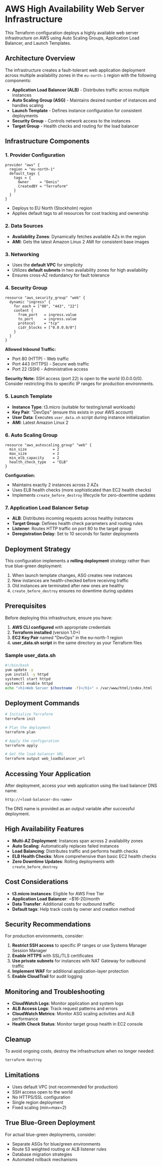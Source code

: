 # AWS High Availability Web Server Infrastructure

This Terraform configuration deploys a highly available web server infrastructure on AWS using Auto Scaling Groups, Application Load Balancer, and Launch Templates.

## Architecture Overview

The infrastructure creates a fault-tolerant web application deployment across multiple availability zones in the `eu-north-1` region with the following components:

- **Application Load Balancer (ALB)** - Distributes traffic across multiple instances
- **Auto Scaling Group (ASG)** - Maintains desired number of instances and handles scaling
- **Launch Template** - Defines instance configuration for consistent deployments
- **Security Group** - Controls network access to the instances
- **Target Group** - Health checks and routing for the load balancer

## Infrastructure Components

### 1. Provider Configuration
```hcl
provider "aws" {
  region = "eu-north-1"
  default_tags {
    tags = {
      Owner     = "Denis"
      CreatedBY = "Terraform"
    }
  }
}
```
- Deploys to EU North (Stockholm) region
- Applies default tags to all resources for cost tracking and ownership

### 2. Data Sources
- **Availability Zones**: Dynamically fetches available AZs in the region
- **AMI**: Gets the latest Amazon Linux 2 AMI for consistent base images

### 3. Networking
- Uses the **default VPC** for simplicity
- Utilizes **default subnets** in two availability zones for high availability
- Ensures cross-AZ redundancy for fault tolerance

### 4. Security Group
```hcl
resource "aws_security_group" "web" {
  dynamic "ingress" {
    for_each = ["80", "443", "22"]
    content {
      from_port   = ingress.value
      to_port     = ingress.value
      protocol    = "tcp"
      cidr_blocks = ["0.0.0.0/0"]
    }
  }
}
```
**Allowed Inbound Traffic:**
- Port 80 (HTTP) - Web traffic
- Port 443 (HTTPS) - Secure web traffic  
- Port 22 (SSH) - Administrative access

**Security Note:** SSH access (port 22) is open to the world (0.0.0.0/0). Consider restricting this to specific IP ranges for production environments.

### 5. Launch Template
- **Instance Type**: t3.micro (suitable for testing/small workloads)
- **Key Pair**: "DevOps" (ensure this exists in your AWS account)
- **User Data**: Executes `user_data.sh` script during instance initialization
- **AMI**: Latest Amazon Linux 2

### 6. Auto Scaling Group
```hcl
resource "aws_autoscaling_group" "web" {
  min_size            = 2
  max_size            = 2
  min_elb_capacity    = 2
  health_check_type   = "ELB"
}
```
**Configuration:**
- Maintains exactly 2 instances across 2 AZs
- Uses ELB health checks (more sophisticated than EC2 health checks)
- Implements `create_before_destroy` lifecycle for zero-downtime updates

### 7. Application Load Balancer Setup
- **ALB**: Distributes incoming requests across healthy instances
- **Target Group**: Defines health check parameters and routing rules
- **Listener**: Routes HTTP traffic on port 80 to the target group
- **Deregistration Delay**: Set to 10 seconds for faster deployments

## Deployment Strategy

This configuration implements a **rolling deployment** strategy rather than true blue-green deployment:

1. When launch template changes, ASG creates new instances
2. New instances are health-checked before receiving traffic
3. Old instances are terminated after new ones are healthy
4. `create_before_destroy` ensures no downtime during updates

## Prerequisites

Before deploying this infrastructure, ensure you have:

1. **AWS CLI configured** with appropriate credentials
2. **Terraform installed** (version 1.0+)
3. **EC2 Key Pair** named "DevOps" in the eu-north-1 region
4. **user_data.sh script** in the same directory as your Terraform files

### Sample user_data.sh
```bash
#!/bin/bash
yum update -y
yum install -y httpd
systemctl start httpd
systemctl enable httpd
echo "<h1>Web Server $(hostname -f)</h1>" > /var/www/html/index.html
```

## Deployment Commands

```bash
# Initialize Terraform
terraform init

# Plan the deployment
terraform plan

# Apply the configuration
terraform apply

# Get the load balancer URL
terraform output web_loadbalancer_url
```

## Accessing Your Application

After deployment, access your web application using the load balancer DNS name:
```
http://<load-balancer-dns-name>
```

The DNS name is provided as an output variable after successful deployment.

## High Availability Features

- **Multi-AZ Deployment**: Instances span across 2 availability zones
- **Auto Scaling**: Automatically replaces failed instances
- **Load Balancing**: Distributes traffic and performs health checks
- **ELB Health Checks**: More comprehensive than basic EC2 health checks
- **Zero Downtime Updates**: Rolling deployments with `create_before_destroy`

## Cost Considerations

- **t3.micro instances**: Eligible for AWS Free Tier
- **Application Load Balancer**: ~$16-20/month
- **Data Transfer**: Additional costs for outbound traffic
- **Default tags**: Help track costs by owner and creation method

## Security Recommendations

For production environments, consider:

1. **Restrict SSH access** to specific IP ranges or use Systems Manager Session Manager
2. **Enable HTTPS** with SSL/TLS certificates
3. **Use private subnets** for instances with NAT Gateway for outbound traffic
4. **Implement WAF** for additional application-layer protection
5. **Enable CloudTrail** for audit logging

## Monitoring and Troubleshooting

- **CloudWatch Logs**: Monitor application and system logs
- **ALB Access Logs**: Track request patterns and errors
- **CloudWatch Metrics**: Monitor ASG scaling activities and ALB performance
- **Health Check Status**: Monitor target group health in EC2 console

## Cleanup

To avoid ongoing costs, destroy the infrastructure when no longer needed:
```bash
terraform destroy
```

## Limitations

- Uses default VPC (not recommended for production)
- SSH access open to the world
- No HTTPS/SSL configuration
- Single region deployment
- Fixed scaling (min=max=2)

## True Blue-Green Deployment

For actual blue-green deployments, consider:
- Separate ASGs for blue/green environments
- Route 53 weighted routing or ALB listener rules
- Database migration strategies
- Automated rollback mechanisms